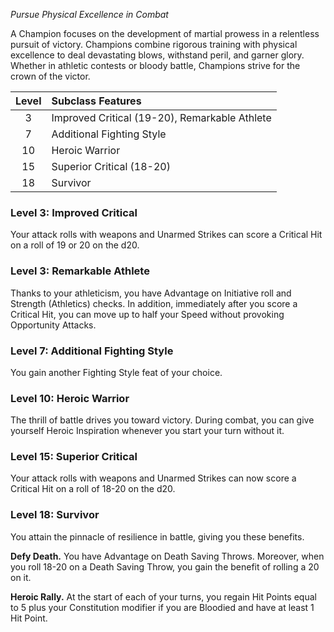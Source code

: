 *Pursue Physical Excellence in Combat*

A Champion focuses on the development of martial prowess in a relentless pursuit of victory. Champions combine rigorous training with physical excellence to deal devastating blows, withstand peril, and garner glory. Whether in athletic contests or bloody battle, Champions strive for the crown of the victor.


| Level | Subclass Features                             |
| :---: | :-------------------------------------------- |
|   3   | Improved Critical (19-20), Remarkable Athlete |
|   7   | Additional Fighting Style                     |
|  10   | Heroic Warrior                                |
|  15   | Superior Critical (18-20)                     |
|  18   | Survivor                                      |


### Level 3: Improved Critical
Your attack rolls with weapons and Unarmed Strikes can score a Critical Hit on a roll of 19 or 20 on the d20.


### Level 3: Remarkable Athlete
Thanks to your athleticism, you have Advantage on Initiative roll and Strength (Athletics) checks.
In addition, immediately after you score a Critical Hit, you can move up to half your Speed without provoking Opportunity Attacks.


### Level 7: Additional Fighting Style
You gain another Fighting Style feat of your choice.


### Level 10: Heroic Warrior
The thrill of battle drives you toward victory. During combat, you can give yourself Heroic Inspiration whenever you start your turn without it.


### Level 15: Superior Critical
Your attack rolls with weapons and Unarmed Strikes can now score a Critical Hit on a roll of 18-20 on the d20.


### Level 18: Survivor
You attain the pinnacle of resilience in battle, giving you these benefits.

**Defy Death.** You have Advantage on Death Saving Throws. Moreover, when you roll 18-20 on a Death Saving Throw, you gain the benefit of rolling a 20 on it.

**Heroic Rally.** At the start of each of your turns, you regain Hit Points equal to 5 plus your Constitution modifier if you are Bloodied and have at least 1 Hit Point.

